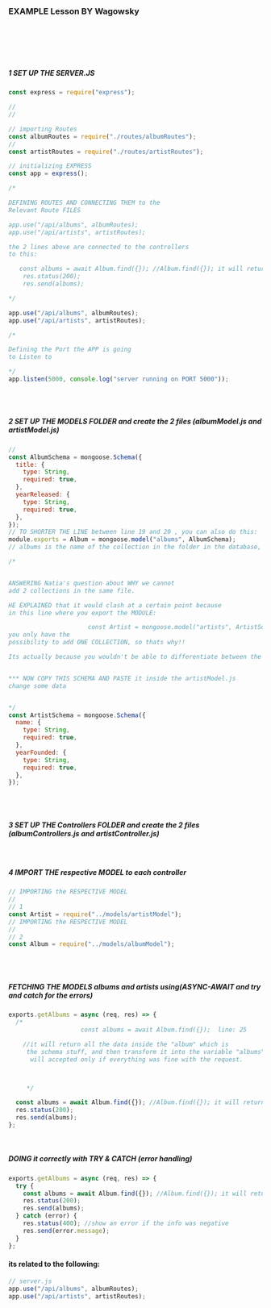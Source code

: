 ### EXAMPLE Lesson BY Wagowsky

<br>
<br>
<br>
<br>

##### 1 SET UP THE SERVER.JS

```javascript
const express = require("express");

//
//

// importing Routes
const albumRoutes = require("./routes/albumRoutes");
//
const artistRoutes = require("./routes/artistRoutes");

// initializing EXPRESS
const app = express();

/* 

DEFINING ROUTES AND CONNECTING THEM to the 
Relevant Route FILES

app.use("/api/albums", albumRoutes);
app.use("/api/artists", artistRoutes);

the 2 lines above are connected to the controllers
to this:

   const albums = await Album.find({}); //Album.find({}); it will return all the data inside the "album"
    res.status(200);
    res.send(albums);

*/

app.use("/api/albums", albumRoutes);
app.use("/api/artists", artistRoutes);

/* 

Defining the Port the APP is going 
to Listen to

*/
app.listen(5000, console.log("server running on PORT 5000"));
```

<br>
<br>

##### 2 SET UP THE MODELS FOLDER and create the 2 files (albumModel.js and artistModel.js)

```javascript
//
const AlbumSchema = mongoose.Schema({
  title: {
    type: String,
    required: true,
  },
  yearReleased: {
    type: String,
    required: true,
  },
});
// TO SHORTER THE LINE between line 19 and 20 , you can also do this:
module.exports = Album = mongoose.model("albums", AlbumSchema);
// albums is the name of the collection in the folder in the database, compass for example helps you to see what you have.

/*


ANSWERING Natia's question about WHY we cannot
add 2 collections in the same file.

HE EXPLAINED that it would clash at a certain point because 
in this line where you export the MODULE:

                      const Artist = mongoose.model("artists", ArtistSchema);
you only have the 
possibility to add ONE COLLECTION, so thats why!!

Its actually because you wouldn't be able to differentiate between the 2 MODULES.


*** NOW COPY THIS SCHEMA AND PASTE it inside the artistModel.js
change some data


*/
const ArtistSchema = mongoose.Schema({
  name: {
    type: String,
    required: true,
  },
  yearFounded: {
    type: String,
    required: true,
  },
});
```

<br>
<br>

##### 3 SET UP THE Controllers FOLDER and create the 2 files (albumControllers.js and artistController.js)

<br>

##### 4 IMPORT THE respective MODEL to each controller

```javascript
// IMPORTING the RESPECTIVE MODEL
//
// 1
const Artist = require("../models/artistModel");
// IMPORTING the RESPECTIVE MODEL
//
// 2
const Album = require("../models/albumModel");
```

<br>
<br>

##### FETCHING THE MODELS albums and artists using(ASYNC-AWAIT and try and catch for the errors)

```javascript
exports.getAlbums = async (req, res) => {
  /*
                    const albums = await Album.find({});  line: 25

    //it will return all the data inside the "album" which is
     the schema stuff, and then transform it into the variable "albums", that
      will accepted only if everything was fine with the request.



     */

  const albums = await Album.find({}); //Album.find({}); it will return all the data inside the "album" so the schema stuff
  res.status(200);
  res.send(albums);
};
```

<br>

##### DOING it correctly with TRY & CATCH (error handling)

```javascript
exports.getAlbums = async (req, res) => {
  try {
    const albums = await Album.find({}); //Album.find({}); it will return all the data inside the "album"
    res.status(200);
    res.send(albums);
  } catch (error) {
    res.status(400); //show an error if the info was negative
    res.send(error.message);
  }
};
```

#### its related to the following:

```javascript
// server.js
app.use("/api/albums", albumRoutes);
app.use("/api/artists", artistRoutes);
```
